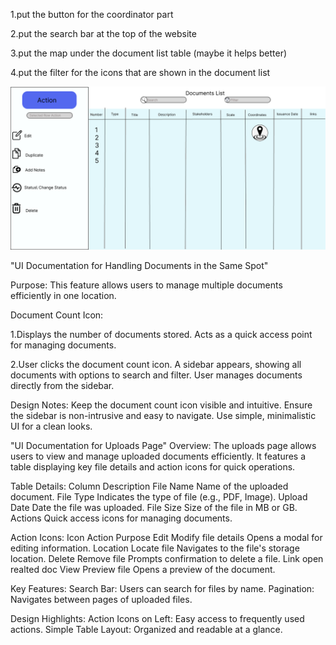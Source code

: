 1.put the button for the coordinator part

2.put the search bar at the top of the website

3.put the map under the document list table (maybe it helps better)

4.put the filter for the icons that are shown in the document list

![Figma Prototype for Document List Page](client/public/1.png)

"UI Documentation for Handling Documents in the Same Spot"

Purpose:
This feature allows users to manage multiple documents efficiently in one location.

Document Count Icon:

1.Displays the number of documents stored.
Acts as a quick access point for managing documents.

2.User clicks the document count icon.
A sidebar appears, showing all documents with options to search and filter.
User manages documents directly from the sidebar.

Design Notes:
Keep the document count icon visible and intuitive.
Ensure the sidebar is non-intrusive and easy to navigate.
Use simple, minimalistic UI for a clean looks.

"UI Documentation for Uploads Page"
Overview:
The uploads page allows users to view and manage uploaded documents efficiently. It features a table displaying key file details and action icons for quick operations.

Table Details:
Column Description
File Name Name of the uploaded document.
File Type Indicates the type of file (e.g., PDF, Image).
Upload Date Date the file was uploaded.
File Size Size of the file in MB or GB.
Actions Quick access icons for managing documents.

Action Icons:
Icon Action Purpose
Edit Modify file details Opens a modal for editing information.
Location Locate file Navigates to the file's storage location.
Delete Remove file Prompts confirmation to delete a file.
Link open realted doc
View Preview file Opens a preview of the document.

Key Features:
Search Bar: Users can search for files by name.
Pagination: Navigates between pages of uploaded files.

Design Highlights:
Action Icons on Left: Easy access to frequently used actions.
Simple Table Layout: Organized and readable at a glance.
